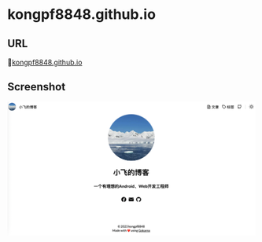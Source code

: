 # kongpf8848.github.io

## URL
🔗[kongpf8848.github.io](kongpf8848.github.io/)

## Screenshot
![screenshot.png](https://github.com/kongpf8848/kongpf8848.github.io/blob/master/images/screenshot.png)
